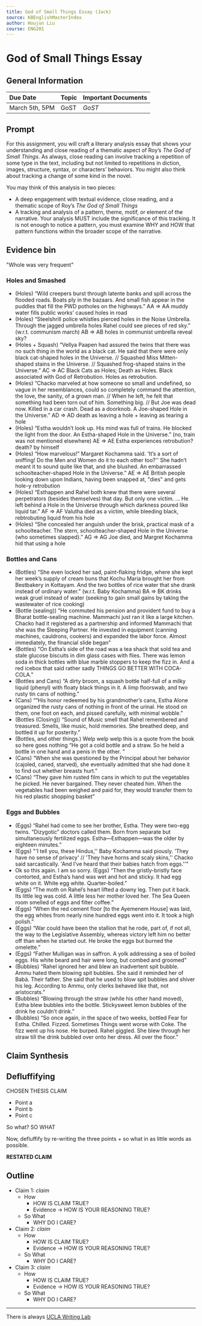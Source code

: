 ```yaml
---
title: God of Small Things Essay (Jack)
source: KBEnglishMasterIndex
author: Houjun Liu
course: ENG201
---
```


# God of Small Things Essay
## General Information
| Due Date | Topic | Important Documents |
| :-- | :-- | :-- |
| March 5th, 5PM | GoST | _GoST_ |

## Prompt
For this assignment, you will craft a literary analysis essay that shows your understanding and close reading of a thematic aspect of Roy’s _The God of Small Things_. As always, close reading can involve tracking a repetition of some type in the text, including but not limited to repetitions in diction, images, structure, syntax, or characters’ behaviors. You might also think about tracking a change of some kind in the novel. 

You may think of this analysis in two pieces: 

-   A deep engagement with textual evidence, close reading, and a thematic scope of Roy’s _The God of Small Things_
-   A tracking and analysis of a pattern, theme, motif, or element of the narrative. Your analysis MUST include the significance of this tracking. It is not enough to notice a pattern, you must examine WHY and HOW that pattern functions within the broader scope of the narrative.

## Evidence bin
"Whole was very frequent"

### Holes and Smashed
- (Holes) “Wild creepers burst through latente banks and spill across the flooded roads. Boats ply in the bazaars. And small fish appear in the puddles that fill the PWD potholes on the highways.” AA => AA muddy water fills public works' caused holes in road
- (Holes) “Steelshrill police whistles pierced holes in the Noise Umbrella. Through the jagged umbrella holes Rahel could see pieces of red sky.” (w.r.t. communism march) AB => AB holes in communist umbrella reveal sky?
- (Holes + Squash) “Vellya Paapen had assured the twins that there was no such thing in the world as a black cat. He said that there were only black cat-shaped holes in the Universe. // Squashed Miss Mitten-shaped stains in the Universe. // Squashed frog-shaped stains in the Universe.” AC => AC Black Cats as Holes; Death as Holes. Black associated with God of Retrobution. Holes as retrobution.
- (Holes) “Chacko marveled at how someone so small and undefined, so vague in her resemblances, could so completely command the attention, the love, the sanity, of a grown man. // When he left, he felt that something had been torn out of him. Something big. // But Joe was dead now. Killed in a car crash. Dead as a doorknob. A Joe-shaped Hole in the Universe.” AD => AD death as leaving a hole + leaving as tearing a hole
- (Holes) “Estha wouldn’t look up. His mind was full of trains. He blocked the light from the door. An Estha-shaped Hole in the Universe.” (no, train was not mentioned elsewhere) AE => AE Estha experiences retrobution? death? by himself
- (Holes) “How marvelous!” Margaret Kochamma said. 'It’s a sort of sniffing! Do the Men and Women do it to each other too?'' She hadn’t meant it to sound quite like that, and she blushed. An embarrassed schoolteacher-shaped Hole in the Universe.” AE => AE British people looking down upon Indians, having been snapped at, "dies" and gets hole-y retrobution
- (Holes) “Esthappen and Rahel both knew that there were several perpetrators (besides themselves) that day. But only one victim. ... He left behind a Hole in the Universe through which darkness poured like liquid tar.”  AF => AF Valutha died as a victim, while bleeding black, rebtrobuting liquid from his hole
- (Holes) “She concealed her anguish under the brisk, practical mask of a schoolteacher. The stern, schoolteacher-shaped Hole in the Universe (who sometimes slapped).” AG => AG Joe died, and Margret Kochamma hid that using a hole

### Bottles and Cans
- (Bottles) “She even locked her sad, paint-flaking fridge, where she kept her week’s supply of cream buns that Kochu Maria brought her from Bestbakery in Kottayam. And the two bottles of rice water that she drank instead of ordinary water.” (w.r.t. Baby Kochamma) BA => BK drinks weak gruel instead of water (seeking to gain small gains by taking the wastewater of rice cooking)
- (Bottle (sealing)) “He commuted his pension and provident fund to buy a Bharat bottle-sealing machine. Mammachi just ran it like a large kitchen. Chacko had it registered as a partnership and informed Mammachi that she was the Sleeping Partner. He invested in equipment (canning machines, cauldrons, cookers) and expanded the labor force. Almost immediately, the financial slide began”
- (Bottles) “On Estha’s side of the road was a tea shack that sold tea and stale glucose biscuits in dim glass cases with flies. There was lemon soda in thick bottles with blue marble stoppers to keep the fizz in. And a red icebox that said rather sadly THINGS GO BETTER WITH COCA-COLA.”
- (Bottles and Cans) “A dirty broom, a squash bottle half-full of a milky liquid (phenyl) with floaty black things in it. A limp floorswab, and two rusty tin cans of nothing.”
- (Cans) ““His honor redeemed by his grandmother’s cans, Estha Alone organized the rusty cans of nothing in front of the urinal. He stood on them, one foot on each, and pissed carefully, with minimal wobble.”
- (Bottles (Closing)) “Sound of Music smell that Rahel remembered and treasured. Smells, like music, hold memories. She breathed deep, and bottled it up for posterity.”
- (Bottles, and other things.) Welp welp welp this is a quote from the book so here goes nothing “He got a cold bottle and a straw. So he held a bottle in one hand and a penis in the other. ”
- (Cans) “When she was questioned by the Principal about her behavior (cajoled, caned, starved), she eventually admitted that she had done it to find out whether breasts hurt.”
- (Cans) “They gave him rusted film cans in which to put the vegetables he picked. He never bargained. They never cheated him. When the vegetables had been weighed and paid for, they would transfer them to his red plastic shopping basket”

### Eggs and Bubbles
- (Eggs) “Rahel had come to see her brother, Estha. They were two-egg twins. “Dizygotic” doctors called them. Born from separate but simultaneously fertilized eggs. Estha—Esthappen—was the older by eighteen minutes.”
- (Eggs) "'I tell you, these Hindus,'' Baby Kochamma said piously. 'They have no sense of privacy' // 'They have horns and scaly skins,'' Chacko said sarcastically. 'And I’ve heard that their babies hatch from eggs.''"
- Ok so this again. I am so sorry. (Eggs) “Then the gristly-bristly face contorted, and Estha’s hand was wet and hot and sticky. It had egg white on it. White egg white. Quarter-boiled.”
- (Eggs) “The moth on Rahel’s heart lifted a downy leg. Then put it back. Its little leg was cold. A little less her mother loved her. The Sea Queen room smelled of eggs and filter coffee.”
- (Eggs) “When the red cement floor [to the Ayemenem House] was laid, the egg whites from nearly nine hundred eggs went into it. It took a high polish.”
- (Eggs) “War could have been the stallion that he rode, part of, if not all, the way to the Legislative Assembly, whereas victory left him no better off than when he started out. He broke the eggs but burned the omelette.” 
- (Eggs) “Father Mulligan was in saffron. A yolk addressing a sea of boiled eggs. His white beard and hair were long, but combed and groomed”
- (Bubbles) “Rahel ignored her and blew an inadvertent spit bubble. Ammu hated them blowing spit bubbles. She said it reminded her of Babà. Their father. She said that he used to blow spit bubbles and shiver his leg. According to Ammu, only clerks behaved like that, not aristocrats.”
- (Bubbles) “Blowing through the straw (while his other hand moved), Estha blew bubbles into the bottle. Stickysweet lemon bubbles of the drink he couldn’t drink.”
- (Bubbles) “So once again, in the space of two weeks, bottled Fear for Estha. Chilled. Fizzed. Sometimes Things went worse with Coke. The fizz went up his nose. He burped. Rahel giggled. She blew through her straw till the drink bubbled over onto her dress. All over the floor.”


## Claim Synthesis
	
## Defluffifying
CHOSEN THESIS CLAIM

* Point a 
* Point b
* Point c

So what? SO WHAT

Now, defluffify by re-writing the three points + so what in as little words as possible.

**RESTATED CLAIM**

## Outline
- Claim 1: *claim*
	- How
		- HOW IS CLAIM TRUE?
		- Evidence -> HOW IS YOUR REASONING TRUE?
	- So What
		- WHY DO I CARE?
- Claim 2: *claim*
	- How
		- HOW IS CLAIM TRUE?
		- Evidence -> HOW IS YOUR REASONING TRUE?
	- So What
		- WHY DO I CARE?
- Claim 3: *claim*
	- How
		- HOW IS CLAIM TRUE?
		- Evidence -> HOW IS YOUR REASONING TRUE?
	- So What
		- WHY DO I CARE?

***

There is always [UCLA Writing Lab](https://wp.ucla.edu/wp-content/uploads/2016/01/UWC_handouts_What-How-So-What-Thesis-revised-5-4-15-RZ.pdf)